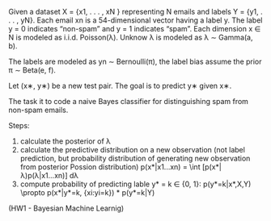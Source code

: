 Given a dataset X = {x1, . . . , xN } representing N emails and labels Y = {y1, . . . , yN}. Each email xn is a 54-dimensional vector having a label y. The label y = 0 indicates “non-spam” and y = 1 indicates “spam”. Each dimension x ∈ N is modeled as i.i.d. Poisson(λ). Unknow λ is modeled as λ ∼ Gamma(a, b). 

The labels are modeled as yn ∼ Bernoulli(π), the label bias assume the prior π ∼ Beta(e, f).

Let (x∗, y∗) be a new test pair. The goal is to predict y∗ given x∗.

The task it to code a naive Bayes classifier for distinguishing spam from non-spam emails.

Steps:
1. calculate the posterior of λ 
2. calculate the predictive distribution on a new observation (not label prediction, but probability distribution of
generating new observation from posterior Possion distribution) p(x*|x1...xn) = \int [p(x*|λ)p(λ|x1...xn)] dλ
3. compute probability of predicting lable y* = k ∈ {0, 1}: 
  p(y*=k|x*,X,Y) \propto p(x*|y*=k, {xi:yi=k}) * p(y*=k|Y)

(HW1 - Bayesian Machine Learnig)
